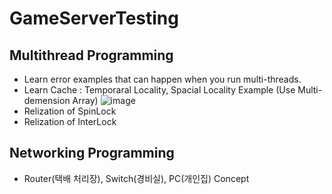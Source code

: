 # GameServerTesting

## Multithread Programming
- Learn error examples that can happen when you run multi-threads.
- Learn Cache : Temporaral Locality, Spacial Locality Example (Use Multi-demension Array)
![image](https://user-images.githubusercontent.com/27558778/174022010-ca61f83f-c377-4982-8f8d-d2911eebf1fd.png)
- Relization of SpinLock
- Relization of InterLock

## Networking Programming
- Router(택배 처리장), Switch(경비실), PC(개인집) Concept
